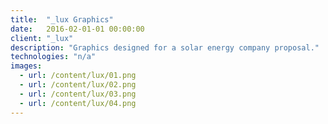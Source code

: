```yaml
---
title:  "_lux Graphics"
date:   2016-02-01-01 00:00:00
client: "_lux"
description: "Graphics designed for a solar energy company proposal."
technologies: "n/a"
images:
  - url: /content/lux/01.png
  - url: /content/lux/02.png
  - url: /content/lux/03.png
  - url: /content/lux/04.png
---
```

